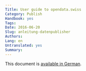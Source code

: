 ```yaml
---
Title: User guide to opendata.swiss
Category: Publish
Handbook: yes
Tags:
Date: 2016-06-20
Slug: anleitung-datenpublisher
Authors:
Lang: en
Untranslated: yes
Summary:
---
```


This document is [available in German](/de/publish/anleitung-datenpublisher).
